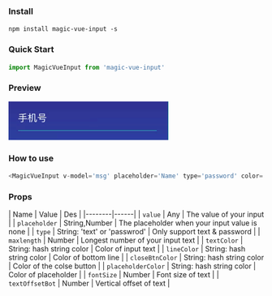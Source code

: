 ### Install
```shell
npm install magic-vue-input -s
```
### Quick Start
``` javascript
import MagicVueInput from 'magic-vue-input'
```
### Preview
![preivew][1]


  [1]: https://github.com/charleslck/magic-vue-input/raw/master/preview/preview.gif
  
### How to use
``` javascript
<MagicVueInput v-model='msg' placeholder='Name' type='password' color='red'></MagicVueInput>
```

### Props

| Name | Value | Des |
|--------|------|
| `value` | Any | The value of your input |
| `placeholder` | String,Number | The placeholder when your input value is none |
| `type` | String: 'text' or 'passwrod' | Only support text & password |
| `maxlength` | Number | Longest number of your input text |
| `textColor` | String: hash string color | Color of input text |
| `lineColor` | String: hash string color | Color of bottom line |
| `closeBtnColor` | String: hash string color | Color of the colse button |
| `placeholderColor` | String: hash string color | Color of placeholder |
| `fontSize` | Number | Font size of text |
| `textOffsetBot` | Number | Vertical offset of text |
